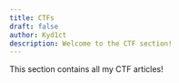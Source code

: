 ```yaml
---
title: CTFs
draft: false
author: Kyd1ct
description: Welcome to the CTF section!
---
```


This section contains all my CTF articles!
